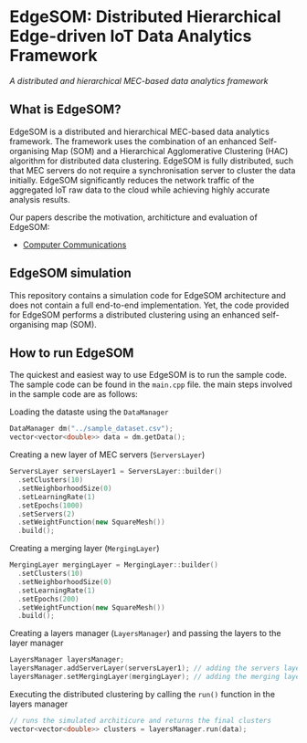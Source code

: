 # EdgeSOM: Distributed Hierarchical Edge-driven IoT Data Analytics Framework
*A distributed and hierarchical MEC-based data analytics framework*

## What is EdgeSOM?
EdgeSOM is a distributed and hierarchical MEC-based data analytics framework. The framework uses the combination of an enhanced Self-organising Map (SOM)
and a Hierarchical Agglomerative Clustering (HAC) algorithm for distributed data clustering. EdgeSOM is fully distributed, such that MEC servers do not require a synchronisation server to cluster the data initially. EdgeSOM significantly reduces the network traffic of the aggregated IoT raw data to the cloud while achieving highly accurate analysis results.

Our papers describe the motivation, architicture and evaluation of EdgeSOM:
- [Computer Communications](https://www.sciencedirect.com/science/article/pii/S0140366421000906)

## EdgeSOM simulation
This repository contains a simulation code for EdgeSOM architecture and does not contain a full end-to-end implementation. Yet, the code provided for EdgeSOM performs a distributed clustering using an enhanced self-organising map (SOM).

## How to run EdgeSOM
The quickest and easiest way to use EdgeSOM is to run the sample code. The sample code can be found in the ``main.cpp`` file.
the main steps involved in the sample code are as follows:

Loading the dataste using the ``DataManager``
```cpp
DataManager dm("../sample_dataset.csv");
vector<vector<double>> data = dm.getData();
```
Creating a new layer of MEC servers (``ServersLayer``)
```cpp
ServersLayer serversLayer1 = ServersLayer::builder()
  .setClusters(10)
  .setNeighborhoodSize(0)
  .setLearningRate(1)
  .setEpochs(1000)
  .setServers(2)
  .setWeightFunction(new SquareMesh())
  .build();
```
Creating a merging layer (``MergingLayer``)
```cpp
MergingLayer mergingLayer = MergingLayer::builder()
  .setClusters(10)
  .setNeighborhoodSize(0)
  .setLearningRate(1)
  .setEpochs(200)
  .setWeightFunction(new SquareMesh())
  .build();
```

Creating a layers manager (``LayersManager``) and passing the layers to the layer manager
```cpp
LayersManager layersManager;
layersManager.addServerLayer(serversLayer1); // adding the servers layer
layersManager.setMergingLayer(mergingLayer); // adding the merging layer
```
Executing the distributed clustering by calling the ``run()`` function in the layers manager
```cpp
// runs the simulated architicure and returns the final clusters
vector<vector<double>> clusters = layersManager.run(data);
```
